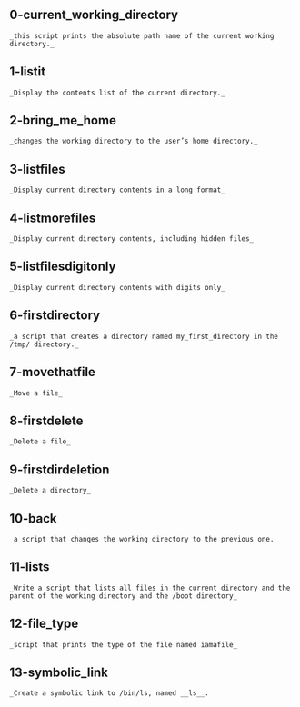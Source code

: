 ## 0-current_working_directory
	_this script prints the absolute path name of the current working directory._

## 1-listit
	_Display the contents list of the current directory._

## 2-bring_me_home
	_changes the working directory to the user’s home directory._

## 3-listfiles
	_Display current directory contents in a long format_

## 4-listmorefiles
	_Display current directory contents, including hidden files_

## 5-listfilesdigitonly
	_Display current directory contents with digits only_

## 6-firstdirectory
	_a script that creates a directory named my_first_directory in the /tmp/ directory._

## 7-movethatfile
	_Move a file_

## 8-firstdelete
	_Delete a file_

## 9-firstdirdeletion
	_Delete a directory_

## 10-back
	_a script that changes the working directory to the previous one._

## 11-lists
	_Write a script that lists all files in the current directory and the parent of the working directory and the /boot directory_

## 12-file_type
	_script that prints the type of the file named iamafile_

## 13-symbolic_link
	_Create a symbolic link to /bin/ls, named __ls__.
